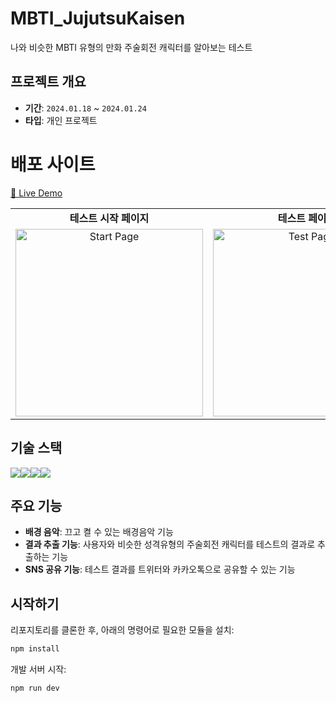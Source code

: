 # MBTI_JujutsuKaisen
나와 비슷한 MBTI 유형의 만화 주술회전 캐릭터를 알아보는 테스트


## 프로젝트 개요

- **기간**: `2024.01.18` ~ `2024.01.24`
- **타입**: 개인 프로젝트


# 배포 사이트

[🦖 Live Demo](https://mbti-jujutsu-kaisen.vercel.app/)


<table>
  <tr>
    <td align="center"><b>테스트 시작 페이지</b></td>
    <td align="center"><b>테스트 페이지</b></td>
    <td align="center"><b>결과 페이지</b></td>
  </tr>
  <tr>
    <td align="center">
      <img src="https://github.com/udaeng8286/MBTI-Jujutsu-Kaisen/assets/130089426/4553cc00-53b0-43aa-8945-f7c6f60171aa" alt="Start Page" width="300px"/>
    </td>
    <td align="center">
      <img src="https://github.com/udaeng8286/MBTI-Jujutsu-Kaisen/assets/130089426/e423f416-ab62-4996-b1f0-a01f4aae3368" alt="Test Page" width="300px"/>
    </td>
    <td align="center">
      <img src="https://github.com/udaeng8286/MBTI-Jujutsu-Kaisen/assets/130089426/24e541e8-dd6b-4406-9c59-4d57f6527843" alt="Result Page" width="300px"/>
    </td>
  </tr>
</table>


## 기술 스택

<img src="https://img.shields.io/badge/html5-E34F26?style=for-the-badge&logo=html5&logoColor=white"><img src="https://img.shields.io/badge/javascript-F7DF1E?style=for-the-badge&logo=javascript&logoColor=black"><img src="https://img.shields.io/badge/react-61DAFB?style=for-the-badge&logo=react&logoColor=black"><img src="https://img.shields.io/badge/styledcomponents-DB7093?style=for-the-badge&logo=react&logoColor=black">

## 주요 기능

- **배경 음악**: 끄고 켤 수 있는 배경음악 기능
- **결과 추출 기능**: 사용자와 비슷한 성격유형의 주술회전 캐릭터를 테스트의 결과로 추출하는 기능
- **SNS 공유 기능**: 테스트 결과를 트위터와 카카오톡으로 공유할 수 있는 기능

## 시작하기

리포지토리를 클론한 후, 아래의 명령어로 필요한 모듈을 설치:

```bash
npm install
```

개발 서버 시작:

```bash
npm run dev
```
